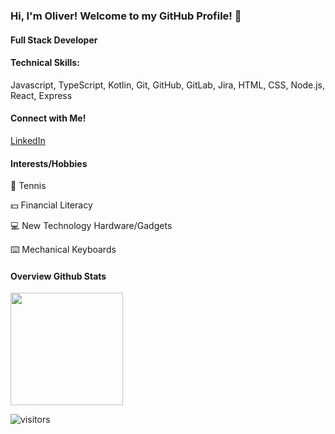 ### Hi, I'm Oliver! Welcome to my GitHub Profile! 🎈

#### Full Stack Developer

#### Technical Skills:
Javascript, TypeScript, Kotlin, Git, GitHub, GitLab, Jira, HTML, CSS, Node.js, React, Express


#### Connect with Me!
[LinkedIn](https://www.linkedin.com/in/oliverchuzan/)

#### Interests/Hobbies
🎾 Tennis

💵 Financial Literacy

💻 New Technology Hardware/Gadgets

⌨️ Mechanical Keyboards

#### Overview Github Stats
<img height="180em" src="https://github-readme-stats.vercel.app/api?username=ochuzan&show_icons=true&hide_border=true&&count_private=true&include_all_commits=true" />

![visitors](https://visitor-badge.glitch.me/badge?page_id=ochuzan)
